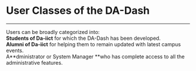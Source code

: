 # User Classes of the DA-Dash


---


Users can be broadly categorized into:<br/>
**Students of Da-iict** for which the DA-Dash has been developed.<br/>
**Alumni of Da-iict** for helping them to remain updated with latest campus events.<br/>
A**dministrator or System Manager **who has complete access to all the administrative features.